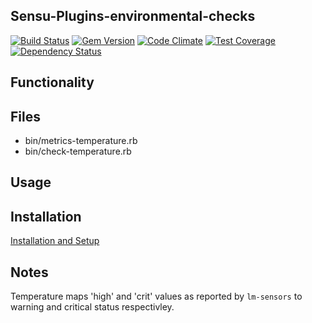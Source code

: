 ## Sensu-Plugins-environmental-checks

[ ![Build Status](https://travis-ci.org/sensu-plugins/sensu-plugins-environmental-checks.svg?branch=master)](https://travis-ci.org/sensu-plugins/sensu-plugins-environmental-checks)
[![Gem Version](https://badge.fury.io/rb/sensu-plugins-environmental-checks.svg)](http://badge.fury.io/rb/sensu-plugins-environmental-checks)
[![Code Climate](https://codeclimate.com/github/sensu-plugins/sensu-plugins-environmental-checks/badges/gpa.svg)](https://codeclimate.com/github/sensu-plugins/sensu-plugins-environmental-checks)
[![Test Coverage](https://codeclimate.com/github/sensu-plugins/sensu-plugins-environmental-checks/badges/coverage.svg)](https://codeclimate.com/github/sensu-plugins/sensu-plugins-environmental-checks)
[![Dependency Status](https://gemnasium.com/sensu-plugins/sensu-plugins-environmental-checks.svg)](https://gemnasium.com/sensu-plugins/sensu-plugins-environmental-checks)

## Functionality

## Files
 * bin/metrics-temperature.rb
 * bin/check-temperature.rb

## Usage

## Installation

[Installation and Setup](http://sensu-plugins.io/docs/installation_instructions.html)

## Notes
Temperature maps 'high' and 'crit' values as reported by `lm-sensors` to warning and critical status respectivley.